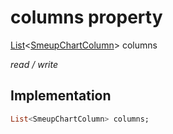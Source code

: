 


# columns property






[List](https://api.flutter.dev/flutter/dart-core/List-class.html)&lt;[SmeupChartColumn](../../smeup_models_widgets_smeup_chart_column/SmeupChartColumn-class.md)> columns
  
_read / write_






## Implementation

```dart
List<SmeupChartColumn> columns;


```







